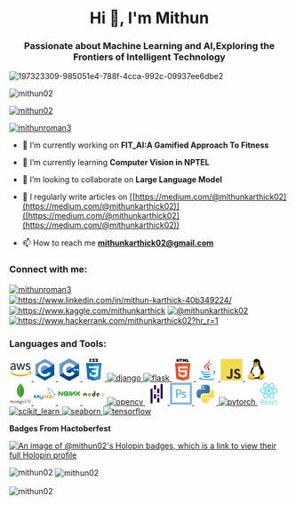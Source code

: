 <h1 align="center">Hi 👋, I'm Mithun</h1>
<h3 align="center">Passionate about Machine Learning and AI,Exploring the Frontiers of Intelligent Technology</h3>

![197323309-985051e4-788f-4cca-992c-09937ee6dbe2](https://github.com/mithun02/mithun02/assets/92502966/d0a10942-8c28-4d94-a478-4d82a3a17ee2)


<p align="left"> <img src="https://komarev.com/ghpvc/?username=mithun02&label=Profile%20views&color=0e75b6&style=flat" alt="mithun02" /> </p>

<p align="left"> <a href="https://github.com/ryo-ma/github-profile-trophy"><img src="https://github-profile-trophy.vercel.app/?username=mithun02" alt="mithun02" /></a> </p>

<p align="left"> <a href="https://twitter.com/mithunroman3" target="blank"><img src="https://img.shields.io/twitter/follow/mithunroman3?logo=twitter&style=for-the-badge" alt="mithunroman3" /></a> </p>

- 🔭 I’m currently working on **FIT_AI:A Gamified Approach To Fitness**

- 🌱 I’m currently learning **Computer Vision in NPTEL**

- 👯 I’m looking to collaborate on **Large Language Model**

- 📝 I regularly write articles on [[https://medium.com/@mithunkarthick02](https://medium.com/@mithunkarthick02)]([https://medium.com/@mithunkarthick02](https://medium.com/@mithunkarthick02))

- 📫 How to reach me **mithunkarthick02@gmail.com**

<h3 align="left">Connect with me:</h3>
<p align="left">
<a href="https://twitter.com/mithunroman3" target="blank"><img align="center" src="https://raw.githubusercontent.com/rahuldkjain/github-profile-readme-generator/master/src/images/icons/Social/twitter.svg" alt="mithunroman3" height="30" width="40" /></a>
<a href="https://linkedin.com/in/https://www.linkedin.com/in/mithun-karthick-40b349224/" target="blank"><img align="center" src="https://raw.githubusercontent.com/rahuldkjain/github-profile-readme-generator/master/src/images/icons/Social/linked-in-alt.svg" alt="https://www.linkedin.com/in/mithun-karthick-40b349224/" height="30" width="40" /></a>
<a href="https://kaggle.com/https://www.kaggle.com/mithunkarthick" target="blank"><img align="center" src="https://raw.githubusercontent.com/rahuldkjain/github-profile-readme-generator/master/src/images/icons/Social/kaggle.svg" alt="https://www.kaggle.com/mithunkarthick" height="30" width="40" /></a>
<a href="https://medium.com/@mithunkarthick02" target="blank"><img align="center" src="https://raw.githubusercontent.com/rahuldkjain/github-profile-readme-generator/master/src/images/icons/Social/medium.svg" alt="@mithunkarthick02" height="30" width="40" /></a>
<a href="https://www.hackerrank.com/https://www.hackerrank.com/mithunkarthick02?hr_r=1" target="blank"><img align="center" src="https://raw.githubusercontent.com/rahuldkjain/github-profile-readme-generator/master/src/images/icons/Social/hackerrank.svg" alt="https://www.hackerrank.com/mithunkarthick02?hr_r=1" height="30" width="40" /></a>
</p>

<h3 align="left">Languages and Tools:</h3>
<p align="left"> <a href="https://aws.amazon.com" target="_blank" rel="noreferrer"> <img src="https://raw.githubusercontent.com/devicons/devicon/master/icons/amazonwebservices/amazonwebservices-original-wordmark.svg" alt="aws" width="40" height="40"/> </a> <a href="https://www.cprogramming.com/" target="_blank" rel="noreferrer"> <img src="https://raw.githubusercontent.com/devicons/devicon/master/icons/c/c-original.svg" alt="c" width="40" height="40"/> </a> <a href="https://www.w3schools.com/cpp/" target="_blank" rel="noreferrer"> <img src="https://raw.githubusercontent.com/devicons/devicon/master/icons/cplusplus/cplusplus-original.svg" alt="cplusplus" width="40" height="40"/> </a> <a href="https://www.w3schools.com/css/" target="_blank" rel="noreferrer"> <img src="https://raw.githubusercontent.com/devicons/devicon/master/icons/css3/css3-original-wordmark.svg" alt="css3" width="40" height="40"/> </a> <a href="https://www.djangoproject.com/" target="_blank" rel="noreferrer"> <img src="https://cdn.worldvectorlogo.com/logos/django.svg" alt="django" width="40" height="40"/> </a> <a href="https://flask.palletsprojects.com/" target="_blank" rel="noreferrer"> <img src="https://www.vectorlogo.zone/logos/pocoo_flask/pocoo_flask-icon.svg" alt="flask" width="40" height="40"/> </a> <a href="https://www.w3.org/html/" target="_blank" rel="noreferrer"> <img src="https://raw.githubusercontent.com/devicons/devicon/master/icons/html5/html5-original-wordmark.svg" alt="html5" width="40" height="40"/> </a> <a href="https://www.java.com" target="_blank" rel="noreferrer"> <img src="https://raw.githubusercontent.com/devicons/devicon/master/icons/java/java-original.svg" alt="java" width="40" height="40"/> </a> <a href="https://developer.mozilla.org/en-US/docs/Web/JavaScript" target="_blank" rel="noreferrer"> <img src="https://raw.githubusercontent.com/devicons/devicon/master/icons/javascript/javascript-original.svg" alt="javascript" width="40" height="40"/> </a> <a href="https://www.linux.org/" target="_blank" rel="noreferrer"> <img src="https://raw.githubusercontent.com/devicons/devicon/master/icons/linux/linux-original.svg" alt="linux" width="40" height="40"/> </a> <a href="https://www.mongodb.com/" target="_blank" rel="noreferrer"> <img src="https://raw.githubusercontent.com/devicons/devicon/master/icons/mongodb/mongodb-original-wordmark.svg" alt="mongodb" width="40" height="40"/> </a> <a href="https://www.mysql.com/" target="_blank" rel="noreferrer"> <img src="https://raw.githubusercontent.com/devicons/devicon/master/icons/mysql/mysql-original-wordmark.svg" alt="mysql" width="40" height="40"/> </a> <a href="https://www.nginx.com" target="_blank" rel="noreferrer"> <img src="https://raw.githubusercontent.com/devicons/devicon/master/icons/nginx/nginx-original.svg" alt="nginx" width="40" height="40"/> </a> <a href="https://nodejs.org" target="_blank" rel="noreferrer"> <img src="https://raw.githubusercontent.com/devicons/devicon/master/icons/nodejs/nodejs-original-wordmark.svg" alt="nodejs" width="40" height="40"/> </a> <a href="https://opencv.org/" target="_blank" rel="noreferrer"> <img src="https://www.vectorlogo.zone/logos/opencv/opencv-icon.svg" alt="opencv" width="40" height="40"/> </a> <a href="https://pandas.pydata.org/" target="_blank" rel="noreferrer"> <img src="https://raw.githubusercontent.com/devicons/devicon/2ae2a900d2f041da66e950e4d48052658d850630/icons/pandas/pandas-original.svg" alt="pandas" width="40" height="40"/> </a> <a href="https://www.photoshop.com/en" target="_blank" rel="noreferrer"> <img src="https://raw.githubusercontent.com/devicons/devicon/master/icons/photoshop/photoshop-line.svg" alt="photoshop" width="40" height="40"/> </a> <a href="https://www.python.org" target="_blank" rel="noreferrer"> <img src="https://raw.githubusercontent.com/devicons/devicon/master/icons/python/python-original.svg" alt="python" width="40" height="40"/> </a> <a href="https://pytorch.org/" target="_blank" rel="noreferrer"> <img src="https://www.vectorlogo.zone/logos/pytorch/pytorch-icon.svg" alt="pytorch" width="40" height="40"/> </a> <a href="https://reactjs.org/" target="_blank" rel="noreferrer"> <img src="https://raw.githubusercontent.com/devicons/devicon/master/icons/react/react-original-wordmark.svg" alt="react" width="40" height="40"/> </a> <a href="https://scikit-learn.org/" target="_blank" rel="noreferrer"> <img src="https://upload.wikimedia.org/wikipedia/commons/0/05/Scikit_learn_logo_small.svg" alt="scikit_learn" width="40" height="40"/> </a> <a href="https://seaborn.pydata.org/" target="_blank" rel="noreferrer"> <img src="https://seaborn.pydata.org/_images/logo-mark-lightbg.svg" alt="seaborn" width="40" height="40"/> </a> <a href="https://www.tensorflow.org" target="_blank" rel="noreferrer"> <img src="https://www.vectorlogo.zone/logos/tensorflow/tensorflow-icon.svg" alt="tensorflow" width="40" height="40"/> </a> </p>

**Badges From Hactoberfest**

[![An image of @mithun02's Holopin badges, which is a link to view their full Holopin profile](https://holopin.me/mithun02)](https://holopin.io/@mithun02)

<p><img align="left" src="https://github-readme-stats.vercel.app/api/top-langs?username=mithun02&show_icons=true&locale=en&layout=compact" alt="mithun02" /></p>

<p>&nbsp;<img align="center" src="https://github-readme-stats.vercel.app/api?username=mithun02&show_icons=true&locale=en" alt="mithun02" /></p>

<p><img align="center" src="https://github-readme-streak-stats.herokuapp.com/?user=mithun02&" alt="mithun02" /></p>
